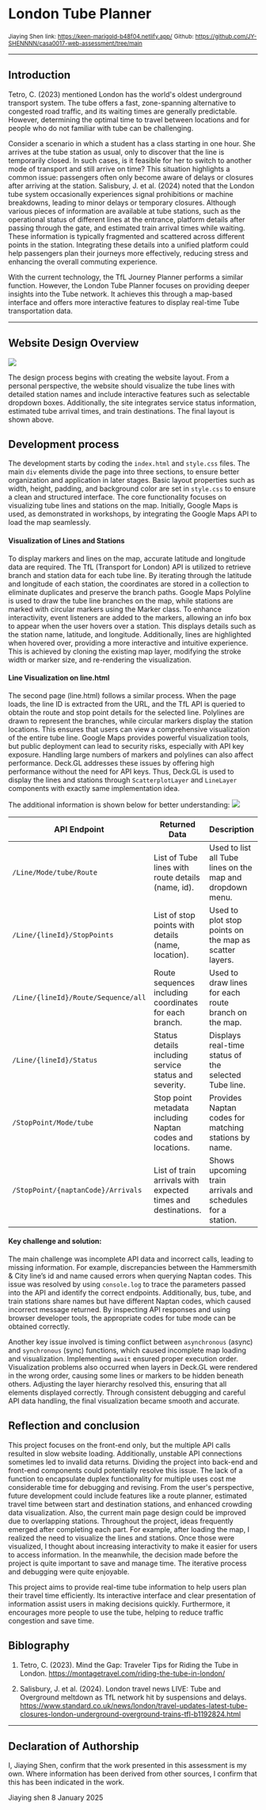 <!---

---
title: "CASA0017: Web Architecture Final Assessment"
author: Jiaying shen"
date: "8 Jan 2025"
---

-->
# London Tube Planner 
<small>Jiaying Shen</small>
<small>link: https://keen-marigold-b48f04.netlify.app/</small>
<small>Github: https://github.com/JY-SHENNNN/casa0017-web-assessment/tree/main </small>


---
## Introduction

Tetro, C. (2023) mentioned London has the world's oldest underground transport system. The tube offers a fast, zone-spanning alternative to congested road traffic, and its waiting times are generally predictable. However, determining the optimal time to travel between locations and for people who do not familiar with tube can be challenging.

Consider a scenario in which a student has a class starting in one hour. She arrives at the tube station as usual, only to discover that the line is temporarily closed. In such cases, is it feasible for her to switch to another mode of transport and still arrive on time? This situation highlights a common issue: passengers often only become aware of delays or closures after arriving at the station. Salisbury, J. et al. (2024) noted that the London tube system occasionally experiences signal prohibitions or machine breakdowns, leading to minor delays or temporary closures. Although various pieces of information are available at tube stations, such as the operational status of different lines at the entrance, platform details after passing through the gate, and estimated train arrival times while waiting. These information is typically fragmented and scattered across different points in the station. Integrating these details into a unified platform could help passengers plan their journeys more effectively, reducing stress and enhancing the overall commuting experience.

With the current technology, the TfL Journey Planner performs a similar function. However, the London Tube Planner focuses on providing deeper insights into the Tube network. It achieves this through a map-based interface and offers more interactive features to display real-time Tube transportation data.

---
## Website Design Overview

![](https://raw.githubusercontent.com/JY-SHENNNN/casa0017-web-assessment/refs/heads/main/Group%20Report/src/website%20layout.png)

The design process begins with creating the website layout. From a personal perspective, the website should visualize the tube lines with detailed station names and include interactive features such as selectable dropdown boxes. Additionally, the site integrates service status information, estimated tube arrival times, and train destinations. The final layout is shown above.

## Development process

The development starts by coding the `index.html` and `style.css` files. The main `div` elements divide the page into three sections, to ensure better organization and application in later stages. Basic layout properties such as width, height, padding, and background color are set in `style.css` to ensure a clean and structured interface. The core functionality focuses on visualizing tube lines and stations on the map. Initially, Google Maps is used, as demonstrated in workshops, by integrating the Google Maps API to load the map seamlessly.

#### Visualization of Lines and Stations

To display markers and lines on the map, accurate latitude and longitude data are required. The TfL (Transport for London) API is utilized to retrieve branch and station data for each tube line. By iterating through the latitude and longitude of each station, the coordinates are stored in a collection to eliminate duplicates and preserve the branch paths. Google Maps Polyline is used to draw the tube line branches on the map, while stations are marked with circular markers using the Marker class. To enhance interactivity, event listeners are added to the markers, allowing an info box to appear when the user hovers over a station. This displays details such as the station name, latitude, and longitude. Additionally, lines are highlighted when hovered over, providing a more interactive and intuitive experience. This is achieved by cloning the existing map layer, modifying the stroke width or marker size, and re-rendering the visualization.

#### Line Visualization on line.html

The second page (line.html) follows a similar process. When the page loads, the line ID is extracted from the URL, and the TfL API is queried to obtain the route and stop point details for the selected line. Polylines are drawn to represent the branches, while circular markers display the station locations. This ensures that users can view a comprehensive visualization of the entire tube line. Google Maps provides powerful visualization tools, but public deployment can lead to security risks, especially with API key exposure. Handling large numbers of markers and polylines can also affect performance. Deck.GL addresses these issues by offering high performance without the need for API keys. Thus, Deck.GL is used to display the lines and stations through `ScatterplotLayer` and `LineLayer` components with exactly same implementation idea. 

The additional information is shown below for better understanding:
![](https://raw.githubusercontent.com/JY-SHENNNN/casa0017-web-assessment/refs/heads/main/Group%20Report/src/flowchart.png)

| API Endpoint                           | Returned Data                                   | Description                                         |
| ------------------------------------- | --------------------------------------------- | --------------------------------------------------- |
| `/Line/Mode/tube/Route`                | List of Tube lines with route details (name, id).  | Used to list all Tube lines on the map and dropdown menu. |
| `/Line/{lineId}/StopPoints`            | List of stop points with details (name, location). | Used to plot stop points on the map as scatter layers.   |
| `/Line/{lineId}/Route/Sequence/all`    |  Route sequences including coordinates for each branch. | Used to draw lines for each route branch on the map. |
| `/Line/{lineId}/Status`                | Status details including service status and severity.| Displays real-time status of the selected Tube line. |
| `/StopPoint/Mode/tube`                 | Stop point metadata including Naptan codes and locations.| Provides Naptan codes for matching stations by name. |
| `/StopPoint/{naptanCode}/Arrivals`     | List of train arrivals with expected times and destinations.| Shows upcoming train arrivals and schedules for a station. |

#### Key challenge and solution:
The main challenge was incomplete API data and incorrect calls, leading to missing information. For example, discrepancies between the Hammersmith & City line’s id and name caused errors when querying Naptan codes. This issue was resolved by using `console.log` to trace the parameters passed into the API and identify the correct endpoints. Additionally, bus, tube, and train stations share names but have different Naptan codes, which caused incorrect message returned. By inspecting API responses and using browser developer tools, the appropriate codes for tube mode can be obtained correctly.

Another key issue involved is timing conflict between `asynchronous` (async) and `synchronous` (sync) functions, which caused incomplete map loading and visualization. Implementing `await` ensured proper execution order. Visualization problems also occurred when layers in Deck.GL were rendered in the wrong order, causing some lines or markers to be hidden beneath others. Adjusting the layer hierarchy resolved this, ensuring that all elements displayed correctly. Through consistent debugging and careful API data handling, the final visualization became smooth and accurate. 

## Reflection and conclusion
This project focuses on the front-end only, but the multiple API calls resulted in slow website loading. Additionally, unstable API connections sometimes led to invalid data returns. Dividing the project into back-end and front-end components could potentially resolve this issue. The lack of a function to encapsulate duplex functionality for multiple uses cost me considerable time for debugging and revising. From the user's perspective, future development could include features like a route planner, estimated travel time between start and destination stations, and enhanced crowding data visualization. Also, the current main page design could be improved due to overlapping stations. Throughout the project, ideas frequently emerged after completing each part. For example, after loading the map, I realized the need to visualize the lines and stations. Once those were visualized, I thought about increasing interactivity to make it easier for users to access information. In the meanwhile, the decision made before the project is quite important to save and manage time. The iterative process and debugging were quite enjoyable. 

This project aims to provide real-time tube information to help users plan their travel time efficiently. Its interactive interface and clear presentation of information assist users in making decisions quickly. Furthermore, it encourages more people to use the tube, helping to reduce traffic congestion and save time.


## Biblography

1. Tetro, C. (2023). Mind the Gap: Traveler Tips for Riding the Tube in London. <https://montagetravel.com/riding-the-tube-in-london/>

2. Salisbury, J. et al. (2024). London travel news LIVE: Tube and Overground meltdown as TfL network hit by suspensions and delays. <https://www.standard.co.uk/news/london/travel-updates-latest-tube-closures-london-underground-overground-trains-tfl-b1192824.html>


----

## Declaration of Authorship

I, Jiaying Shen, confirm that the work presented in this assessment is my own. Where information has been derived from other sources, I confirm that this has been indicated in the work.


Jiaying shen
8 January 2025